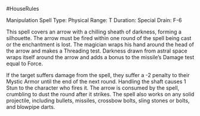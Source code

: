 #HouseRules 

Manipulation Spell
Type:  Physical
Range: T
Duration: Special
Drain: F-6

This spell covers an arrow with a chilling sheath of darkness, forming a silhouette. The arrow must be fired within one round of the spell being cast or the enchantment is lost. The magician wraps his hand around the head of the arrow and makes a Threading test. Darkness drawn from astral space wraps itself around the arrow and adds a bonus to the missile’s Damage test equal to Force.

If the target suffers damage from the spell, they suffer a -2 penalty to their Mystic Armor until the end of the next round. Handling the shaft causes 1 Stun to the character who fires it. The arrow is consumed by the spell, crumbling to dust the round after it strikes. The spell also works on any solid projectile, including bullets, missiles, crossbow bolts, sling stones or bolts, and blowpipe darts.